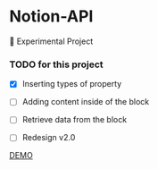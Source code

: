 # Notion-API
📌 Experimental Project

### TODO for this project
- [x] Inserting types of property 
- [ ] Adding content inside of the block
- [ ] Retrieve data from the block
- [ ] Redesign v2.0


[DEMO](https://wyn-notion-api.herokuapp.com/) 
